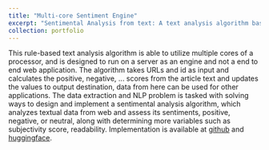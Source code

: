 ```yaml
---
title: "Multi-core Sentiment Engine"
excerpt: "Sentimental Analysis from text: A text analysis algorithm based on ETL approach with multiprocessing for parallel processing of multiple text files<br/><img src=''>"
collection: portfolio
---
```


This rule-based text analysis algorithm is able to utilize multiple cores of a processor, and is designed to run on a server as an engine and not a end to end web application. The algorithm takes URLs and id as input and calculates the positive, negative, ... scores from the article text and updates the values to output destination, data from here can be used for other applications. The data extraction and NLP problem is tasked with solving ways to design and implement a sentimental analysis algorithm, which analyzes textual data from web and assess its sentiments, positive, negative, or neutral, along with determining more variables such as subjectivity score, readability. Implementation is available at [github](https://github.com/suwesh/Multi-core_SentimentEngine) and [huggingface](https://huggingface.co/suwesh/Multi-core_SentimentEngine).
